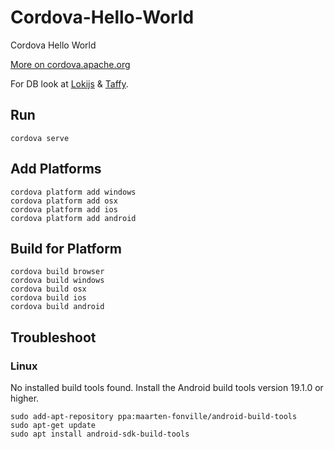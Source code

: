# Cordova-Hello-World
Cordova Hello World

[More on cordova.apache.org](https://cordova.apache.org/docs/en/latest/guide/overview/index.html)

For DB look at [Lokijs](http://lokijs.org) & [Taffy](http://taffydb.com/).
## Run
```
cordova serve
```

## Add Platforms

```
cordova platform add windows
cordova platform add osx
cordova platform add ios
cordova platform add android
```

## Build for Platform

```
cordova build browser
cordova build windows
cordova build osx
cordova build ios
cordova build android
```

## Troubleshoot

### Linux

No installed build tools found. Install the Android build tools version 19.1.0 or higher.

```
sudo add-apt-repository ppa:maarten-fonville/android-build-tools
sudo apt-get update
sudo apt install android-sdk-build-tools
```
